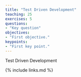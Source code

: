 ```yaml
---
title: "Test Driven Development"
teaching: 25
exercises: 5
questions:
- "Key question"
objectives:
- "First objective."
keypoints:
- "First key point."
---
```


Test Driven Development

{% include links.md %}
